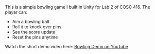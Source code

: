 This is a simple bowling game I built in Unity for Lab 2 of COSC 416. The player can:
- Aim a bowling ball
- Roll it to knock over pins
- See the score update
- Reset the pins anytime

Watch the short demo video here:
[Bowling Demo on YouTube](https://youtu.be/EZCBQy30xbo?si=zI4g6xFp1HttekyS)
